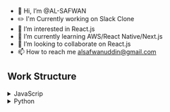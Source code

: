- 👋 Hi, I’m @AL-SAFWAN
- ✏️️ I'm Currently working on Slack Clone
- 👀 I’m interested in React.js
- 🌱 I’m currently learning AWS/React Native/Next.js
- 💞️ I’m looking to collaborate on React.js
- 📫 How to reach me alsafwanuddin@gmail.com

<!---
AL-SAFWAN/AL-SAFWAN is a ✨ special ✨ repository because its `README.md` (this file) appears on your GitHub profile.
You can click the Preview link to take a look at your changes.
--->



## Work Structure 

<details><summary>JavaScrip </summary>
<p>
  
```
  - GraphQL 
    - Expres server
    - React app with Applo
  - Next/
    - Todo app
  - Node&Express
    - Article app 
  - ReactNative
    - Todo Add
    - Instagram clone
```
</p>
</details>

<details><summary>Python </summary>
<p>
  
```
  - Django 
    - Music player with soptify
    - Lead manager app
  - Flask
    - Article app
```
</p>
</details>


 
